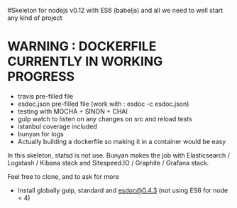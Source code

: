 #Skeleton for nodejs v0.12 with ES6 (babeljs) and all we need to well start any kind of project
# WARNING : DOCKERFILE CURRENTLY IN WORKING PROGRESS

- travis pre-filled file
- esdoc.json pre-filled file (work with : esdoc -c esdoc.json)
- testing with MOCHA + SINON + CHAI
- gulp watch to listen on any changes on src and reload tests
- istanbul coverage included
- bunyan for logs
- Actually building a dockerfile so making it in a container would be easy

In this skeleton, statsd is not use. Bunyan makes the job with Elasticsearch / Logstash / Kibana stack and Sitespeed.IO / Graphite / Grafana stack.

Feel free to clone, and to ask for more


- Install globally gulp, standard and esdoc@0.4.3 (not using ES6 for node < 4)
